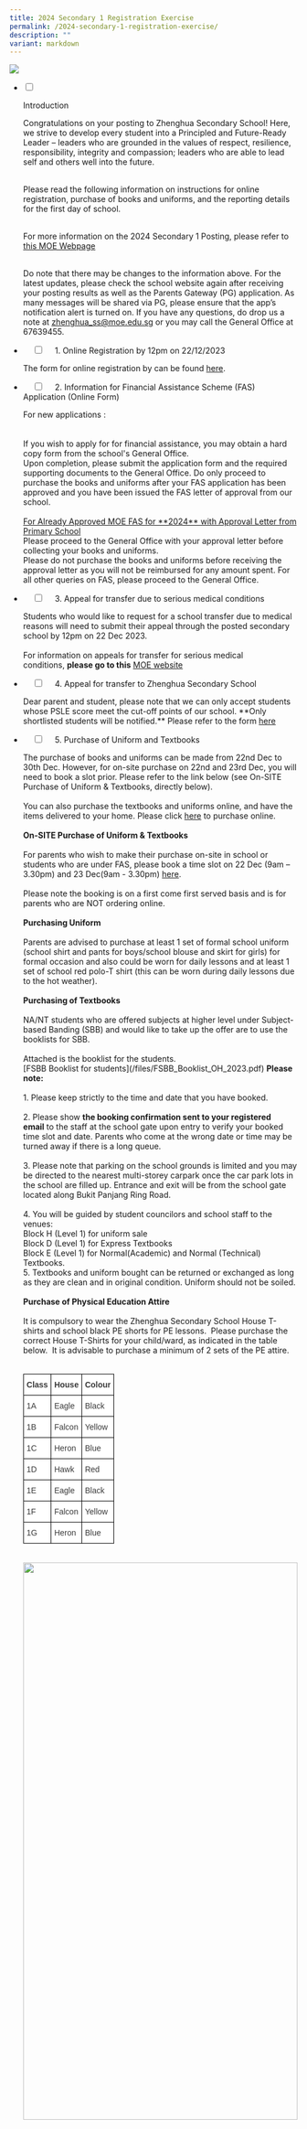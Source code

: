 ```yaml
---
title: 2024 Secondary 1 Registration Exercise
permalink: /2024-secondary-1-registration-exercise/
description: ""
variant: markdown
---
```

![](/images/2023%20Secondary%201%20Registration%20Exercise%201.jpg)

<ul class="jekyllcodex_accordion">

<li>

<input type="checkbox" id="accordion1">

<label for="accordion1">Introduction</label>

<div>

<p> Congratulations on your posting to Zhenghua Secondary School! Here, we strive to develop every student into a Principled and Future-Ready Leader – leaders who are grounded in the values of respect, resilience, responsibility, integrity and compassion; leaders who are able to lead self and others well into the future.<br><br>

Please read the following information on instructions for online registration, purchase of books and uniforms, and the reporting details for the first day of school.<br><br>

For more information on the 2024 Secondary 1 Posting, please refer to <a href="https://www.moe.gov.sg/secondary/s1-posting">this MOE Webpage</a><br><br>

Do note that there may be changes to the information above. For the latest updates, please check the school website again after receiving your posting results as well as the Parents Gateway (PG) application. As many messages will be shared via PG, please ensure that the app’s notification alert is turned on. If you have any questions, do drop us a note at <a href="mailto:zhenghua_ss@moe.edu.sg">zhenghua_ss@moe.edu.sg</a>&nbsp;or you may call the General Office at 67639455. 
</p>
</div>
</li>
	
<li>
&nbsp;&nbsp;&nbsp;&nbsp;<input type="checkbox" id="accordion2">
&nbsp;&nbsp;&nbsp;&nbsp;<label for="accordion2">1. Online Registration by 12pm on 22/12/2023</label>
&nbsp;&nbsp;&nbsp;&nbsp;
<div>
<p> The form for online registration by can be found&nbsp;<a href="https://form.gov.sg/618485cadf07ad0014e2dd52">here</a>. 
</p>
</div>
</li>
	
<li>
&nbsp;&nbsp;&nbsp;&nbsp;<input type="checkbox" id="accordion3">
&nbsp;&nbsp;&nbsp;&nbsp;<label for="accordion3">2. Information for Financial Assistance Scheme (FAS) Application (Online Form)</label>
&nbsp;&nbsp;&nbsp;&nbsp;
<div>
<p> For new applications :<br><br>
<br> If you wish to apply for for financial assistance, you may obtain a hard copy form from the school's General Office.  
<br> Upon completion, please submit the application form and the required supporting documents to the General Office. Do only proceed to purchase the books and uniforms after your FAS application has been approved and you have been issued the FAS letter of approval from our school.
<br><br><u>For Already Approved MOE FAS for  **2024** with Approval Letter from Primary School</u>
<br>Please proceed to the General Office with your approval letter before collecting your books and uniforms.
<br>Please do not purchase the books and uniforms before receiving the approval letter as you will not be reimbursed for any amount spent. For all other queries on FAS, please proceed to the General Office.
</p>
</div>
</li>
	
<li>
&nbsp;&nbsp;&nbsp;&nbsp;<input type="checkbox" id="accordion4">
&nbsp;&nbsp;&nbsp;&nbsp;<label for="accordion4">3. Appeal for transfer due to serious medical conditions</label>
&nbsp;&nbsp;&nbsp;&nbsp;
<div>
<p> Students who would like to request for a school transfer due to medical reasons will need to submit their appeal through the posted secondary school by 12pm on 22 Dec 2023.<br><br>
For information on appeals for transfer for serious medical conditions,&nbsp;<b>please go to this</b> <a href="https://www.moe.gov.sg/secondary/s1-posting/results/appeal-for-school-transfer">MOE website</a>
</p>
</div>
</li>
	
<li>
&nbsp;&nbsp;&nbsp;&nbsp;<input type="checkbox" id="accordion5">
&nbsp;&nbsp;&nbsp;&nbsp;<label for="accordion5">4. Appeal for transfer to Zhenghua Secondary School</label>
&nbsp;&nbsp;&nbsp;&nbsp;
<div>
<p> Dear parent and student, please note that we can only accept students whose PSLE score meet the cut-off points of our school. **Only shortlisted students will be notified.** Please refer to the form <a href="https://form.gov.sg/63a0f8a0cf15ee00128e395d">here</a> </p>
</div>
</li>
	
<li>
&nbsp;&nbsp;&nbsp;&nbsp;<input type="checkbox" id="accordion6">
&nbsp;&nbsp;&nbsp;&nbsp;<label for="accordion6">5. Purchase of Uniform and Textbooks</label>
&nbsp;&nbsp;&nbsp;&nbsp;
<div>
<p> The purchase of books and uniforms can be made from 22nd Dec to 30th Dec. However, for on-site purchase on 22nd and 23rd Dec, you will need to book a slot prior. Please refer to the link below (see On-SITE Purchase of Uniform &amp; Textbooks, directly below).<br><br>
You can also purchase the textbooks and uniforms online, and have the items delivered to your home. Please click&nbsp;<a href="https://www.pacificbookstores.com/">here</a> to purchase online.<br><br>
<b>On-SITE Purchase of Uniform &amp; Textbooks</b><br><br>
For parents who wish to make their purchase on-site in school or students who are under FAS, please book a time slot on 22 Dec (9am – 3.30pm) and 23 Dec(9am - 3.30pm) <a href="https://sagenda.net/Frontend/Calendar/5fc5b645701dd42d28dd4c7b">here</a>.<br><br>
Please note the booking is on a first come first served basis and is for parents who are NOT ordering online.<br><br>
<b>Purchasing Uniform</b><br><br>
Parents are advised to purchase at least 1 set of formal school uniform (school shirt and pants for boys/school blouse and skirt for girls) for formal occasion and also could be worn for daily lessons and at least 1 set of school red polo-T shirt (this can be worn during daily lessons due to the hot weather).<br><br>
<b>Purchasing of Textbooks</b><br><br>
NA/NT students who are offered subjects at higher level under Subject-based Banding (SBB) and would like to take up the offer are to use the booklists for SBB.<br><br>
Attached is the booklist for the students.<br>
[FSBB Booklist for students](/files/FSBB_Booklist_OH_2023.pdf)
<b>Please note:</b><br><br>
1. Please keep strictly to the time and date that you have booked.<br><br>
2. Please show&nbsp;<b>the booking confirmation sent to your registered email</b>&nbsp;to the staff at the school gate upon entry to verify your booked time slot and date. Parents who come at the wrong date or time may be turned away if there is a long queue.<br><br>
3. Please note that parking on the school grounds is limited and you may be directed to the nearest multi-storey carpark once the car park lots in the school are filled up. Entrance and exit will be from the school gate located along Bukit Panjang Ring Road.<br><br>
4. You will be guided by student councilors and school staff to the venues:<br>
Block H (Level 1) for uniform sale<br>
Block D (Level 1) for Express Textbooks<br>
Block E (Level 1) for Normal(Academic) and Normal (Technical) Textbooks.<br>
5. Textbooks and uniform bought can be returned or exchanged as long as they are clean and in original condition. Uniform should not be soiled.<br><br>
<b>Purchase of Physical Education Attire</b><br><br>
It is compulsory to wear the&nbsp;Zhenghua Secondary School House T-shirts&nbsp;and&nbsp;school black PE shorts&nbsp;for PE lessons.&nbsp; Please purchase the correct House T-Shirts for your child/ward, as indicated in the table below.&nbsp; It is advisable to purchase a minimum of 2 sets of the PE attire.<br><br>
<style type="text/css">
.tg  {border-collapse:collapse;border-spacing:0;}
.tg td{border-color:black;border-style:solid;border-width:1px;font-family:Arial, sans-serif;font-size:14px;
  overflow:hidden;padding:10px 5px;word-break:normal;}
.tg th{border-color:black;border-style:solid;border-width:1px;font-family:Arial, sans-serif;font-size:14px;
  font-weight:normal;overflow:hidden;padding:10px 5px;word-break:normal;}
.tg .tg-prnc{background-color:#FFF;color:#3A3A3A;text-align:left;vertical-align:middle}
.tg .tg-c1uv{background-color:#FFF;color:#3A3A3A;font-weight:bold;text-align:left;vertical-align:top}
</style>
<table class="tg">
<thead>
  <tr>
    <th class="tg-prnc"> <span style="font-weight:700">Class</span></th>
    <th class="tg-c1uv"><span style="font-weight:700">House</span></th>
    <th class="tg-c1uv"><span style="font-weight:700">Colour</span></th>
  </tr>
</thead>
<tbody>
  <tr>
    <td class="tg-prnc">1A</td>
    <td class="tg-prnc">Eagle</td>
    <td class="tg-prnc">Black</td>
  </tr>
  <tr>
    <td class="tg-prnc">1B</td>
    <td class="tg-prnc">Falcon</td>
    <td class="tg-prnc">Yellow</td>
  </tr>
  <tr>
    <td class="tg-prnc">1C</td>
    <td class="tg-prnc">Heron</td>
    <td class="tg-prnc">Blue</td>
  </tr>
  <tr>
    <td class="tg-prnc">1D</td>
    <td class="tg-prnc">Hawk</td>
    <td class="tg-prnc">Red</td>
  </tr>
  <tr>
    <td class="tg-prnc">1E</td>
    <td class="tg-prnc">Eagle</td>
    <td class="tg-prnc">Black</td>
  </tr>
  <tr>
    <td class="tg-prnc">1F</td>
    <td class="tg-prnc">Falcon</td>
    <td class="tg-prnc">Yellow</td>
  </tr>
  <tr>
    <td class="tg-prnc">1G</td>
    <td class="tg-prnc">Heron</td>
    <td class="tg-prnc">Blue</td>
  </tr>
</tbody>
</table><br>
			
<img style="width:100%;height:50%" src="/images/2023%20Sec%201%20Exercise/PE-Shirts.jpg">
	
</p>
</div>
</li>
	
<li>
&nbsp;&nbsp;&nbsp;&nbsp;<input type="checkbox" id="accordion7">
&nbsp;&nbsp;&nbsp;&nbsp;<label for="accordion7">6. Full Subject Based Banding (FSBB) and Subject Based Banding (SBB)</label>
&nbsp;&nbsp;&nbsp;&nbsp;
<div>
<p> Zhenghua Secondary School is one of the 28 pilot schools for Full Subject-Based Banding (Full SBB).<br><br>
<b>Background</b><br><br>
Zhenghua Secondary School has since 2017 been offering subject-based banding in English, Mother-Tongue Languages, Math and Science for eligible Normal (Academic) and Normal (Technical) students.<br><br>
To provide an even more customised secondary education experience for students, we have rolled out Full SBB to all Sec 1 students from 2021. Full SBB will provide students with opportunities to study even more subjects at a level better suited to their strengths and interests.<br><br>
As part of this pilot, our school will:<br><br>
1.  Provide Secondary 2 Normal (Academic) and Normal (Technical) students with the opportunity to offer Humanities subjects at a more demanding level; and<br>
2.  Organise Secondary 1 form classes in new ways.<br>
<b>Offering of Humanities subjects at a more demanding level from Secondary 2</b><br><br>
Secondary 1 Normal (Academic) students promoted to Secondary 2 Normal (Academic) can take Humanities at the Express level in Secondary 2 if he or she has met the criteria of 75% or higher in the specific Humanities subject (Geography, History, Literature in English).&nbsp; Secondary 1 Normal (Technical) students can take Geography at the Normal (Academic) Level if he or she has achieved 75% or higher for English Language at N(T) level, or the equivalent at N(A) level at the End of Year Examinations; and a Pass with Distinction grade for both Social Studies N(T) Performance Tasks in Semester 1 and 2.<br><br>
With this increased flexibility in customising our students’ learning experience, we better recognise their strengths and nurture their intrinsic motivation to learn.<br><br>
<b>Organising Secondary 1 form classes in new ways</b><br><br>
From 2021, we have organised Sec 1 classes to include students from the three different courses in each class. They take a set of subjects at a common level together for lower secondary Art, Character &amp; Citizenship Education, Design &amp; Technology, Food &amp; Consumer Education, Music, and Physical Education. For all other subjects, they are grouped in classes according to the level at which they offer each subject, i.e. Express, N(A) or N(T).<br><br>
This common learning experience creates a valuable setting for students to mingle, build meaningful friendships, and appreciate different perspectives.<br><br>

<b>FAQ</b><br><br>

<b>1.&nbsp;What is Full Subject-Based Banding about?</b><br><br>

With Full SBB, we are moving towards one secondary education, with many subject bands, to better meet our students’ learning needs, without labels. This is part of the broader shift in our education system to recognise the strengths and interests of our children, to help them build their confidence and develop an intrinsic motivation to learn for life in them.<br><br>

Zhenghua Secondary School has been offering subject-based banding in English, Mother-Tongue Language, Mathematics and Science since 2017 where eligible students can take these subjects at a higher level.&nbsp; From 2020, our school has been selected by MOE to be one of the 28 secondary schools to start piloting aspects of Full Subject-Based Banding (Full SBB).<br><br>

NA and NT students entering Sec 1 will be offered selected humanities subjects in Sec 2 if they meet the following criteria:<br><br>

*   Students in the N(A) stream can take Geography, History and/or English Literature at the Express level in Secondary 2 if they have met the criteria of 75% or higher in the specific Humanities subject. For example, to be eligible to offer Express level Geography, he or she must have obtained at least a combined score of 75% in N(A) Geography.<br><br>
*   Students in the N(T) stream can take Geography at the Normal (Academic) level in Secondary 2 if they have met the criteria of 75% or higher in English Language, and a pass with distinction for both Performance Tasks in N(T) Social Studies.<br><br>

<b>2.&nbsp; [For NA / NT students only] What is the criteria for my child to take SBB subjects from Sec 1?</b><br><br>

For students posted to the N(A) and N(T) course, they have the flexibility to take subjects at a more demanding level, if they meet the SBB-Sec eligibility criteria as follows:<br><br>
	
<style type="text/css">
.tg  {border-collapse:collapse;border-spacing:0;}
.tg td{border-color:black;border-style:solid;border-width:1px;font-family:Arial, sans-serif;font-size:14px;
  overflow:hidden;padding:10px 5px;word-break:normal;}
.tg th{border-color:black;border-style:solid;border-width:1px;font-family:Arial, sans-serif;font-size:14px;
  font-weight:normal;overflow:hidden;padding:10px 5px;word-break:normal;}
.tg .tg-prnc{background-color:#FFF;color:#3A3A3A;text-align:left;vertical-align:middle}
.tg .tg-c1uv{background-color:#FFF;color:#3A3A3A;font-weight:bold;text-align:left;vertical-align:top}
</style>
<table class="tg">
<thead>
  <tr>
    <th class="tg-c1uv"><span style="font-weight:700">Option to take a subject at</span></th>
    <th class="tg-c1uv"><span style="font-weight:700">PSLE Subject Grade under the AL system</span></th>
  </tr>
</thead>
<tbody>
  <tr>
    <td class="tg-prnc">Express Level</td>
    <td class="tg-prnc">AL 5 or better in a Standard level subject</td>
  </tr>
  <tr>
    <td class="tg-prnc">N(A) level</td>
    <td class="tg-prnc">AL 6 or better in a Standard level subject or<br><br><span style="font-weight:inherit;font-style:inherit">AL A in a Foundation level subject</span></td>
  </tr>
</tbody>
</table><br>
			
<b>3. [For NA / NT students Only] What if my child is a late-bloomer who did not qualify for SBB due to his/her PSLE results?</b><br><br>

Sec 1 students who perform well in their weighted assessments or end-of-year examinations may be offered EL/Math/Science/MTL at a higher level.<br><br>

<b>4.&nbsp; How will next year’s Sec 1 classes be organised?</b><br><br>

We will be organising Sec 1 form classes in new ways to include students from the Express, N(A) and N(T) courses in each class.<br><br>

*   They will all take a set of subjects at a common level together for lower secondary Art, Character &amp; Citizenship Education, Design &amp; Technology, Food &amp; Consumer Education, Music, and Physical Education.<br>
*   For all other subjects, they will be grouped in classes according to the&nbsp;<b>level at which they offer each subject, i.e. Exp, N(A) or N(T)</b>.<br><br>

This common learning experience creates a valuable setting for students to mingle, build meaningful friendships, and appreciate different perspectives.<br><br>

SBB - Booklist (click on the picture to view slides)<br><br>
			
<a href="/files/2023%20Sec%201%20Exercise/6%20FSBB%20and%20SBB/SBB-Booklist.pdf"><img style="width:50%;height:50%" src="/images/2023%20Sec%201%20Exercise/6%20FSBB%20and%20SBB/SBBBooklist-300x224.jpg"></a><br><br>
			
SBB - Booklist Video<br><br>
			
SBB - Offer Letter (click on the picture to view slides)<br><br>
			
<img style="width:50%;height:50%" src="/images/2023%20Sec%201%20Exercise/6%20FSBB%20and%20SBB/SBBOfferLetter-300x225.jpg"><br><br>
			
SBB - Offer Letter Video<br><br>
			
Please return the hardcopy forms to the General Office or reply acceptance through Parents Gateway by&nbsp;<b>27 December 2022.</b>
</p>

&nbsp;&nbsp;&nbsp;&nbsp;</div>

</li>
	
&nbsp;&nbsp;<li>

&nbsp;&nbsp;&nbsp;&nbsp;<input type="checkbox" id="accordion8">

&nbsp;&nbsp;&nbsp;&nbsp;<label for="accordion8">7. Personalised Digital Learning Programme (PDLP)</label>

&nbsp;&nbsp;&nbsp;&nbsp;<div>

<p> <b>1. What is PDLP about?</b><br><br>

MOE announced in March 2020 that we will strengthen students’ digital literacy through the launch of a National Digital Literacy Programme (NDLP) for our schools. This better enables our students, at different stages of their education journey, to acquire the digital skills required to navigate the digital age. As part of the NDLP, all Secondary School students will be equipped with a Personal Learning Device (PLD). &nbsp;By equipping students with their own PLD, we can:<br><br>

*   <b>Enhance Teaching and Learning</b>: PLDs harness technology for greater effectiveness in teaching and learning, enabled by teachers’ use of e-Pedagogy to provide active learning experiences for students.<br>
*   <b>Support Self-Directed and Collaborative Learning</b>: PLDs enable students to learn online according to their needs and interests, and to collaborate with each other, anytime and anywhere.<br>
*   <b>Support the Development of Digital Literacies</b>: PLDs provide an immersive environment for students to develop the dispositions, knowledge and skills to thrive in the digital environment.<br>

<b>2. How will this be implemented in Zhenghua Secondary School?</b><br><br>

In line with our school vision of preparing every student to be principled and future-ready leaders, all Sec 1 – 4s will be equipped with a PLD in 2023. Our school has chosen Chromebooks as our preferred PLD.<br><br>

<b>3. Why Chromebooks?</b><br><br>

Using ICT in teaching and learning is not new to our school and our students. We have been tapping on the Google platform for many years in our drive to prepare our students to be collaborative and self-directed learners. As such, it is only natural to continue on this platform. In addition, Chromebooks as compared to laptops tend to be lighter, and with batteries that can last longer. They are also more affordable than tablets as the Chromebooks we have chosen include the keyboard, stylus, mouse, touchscreen and dual cameras, unlike tablets which can become quite costly once we include the additional accessories.<br><br>

<b>4. How much does my child have to pay for the device?</b><br><br>

MOE will use bulk tenders to keep the PLDs affordable. MOE has also provided a one-off Edusave top-up of $200 in April 2020 to all eligible Singaporean students in primary and secondary schools, to help them purchase the devices selected by the school. This is on top of the annual Edusave contribution of $290 for secondary students. Students who do not have sufficient funds in their Edusave will need to bear some out-of-pocket expenses for the device, but this will not be a big amount as the Chromebooks with the enhanced 3 year warranty will cost less than $580. For students on financial assistance, we will provide further subsidies so that their out-of-pocket expenses is zero. This is to ensure that no student is denied the opportunity to benefit from the programme.<br><br>

Specific costs and details will be communicated to all parents in January 2023.<br><br>

<b>5. Can my child not purchase the device?</b><br><br>

Every student is required to have a device for teaching and learning purposes and is encouraged to purchase one through our school via MOE’s bulk tender. Students are encouraged to use the device model prescribed by the school, as the uniformity of systems and software would ensure a smooth learning experience for everyone. The device purchased through the school will come with the necessary warranty and insurance as well.<br><br>

Students who do not wish to purchase a device because they already have their own devices will have to check with the school to ascertain whether the specifications of their existing devices meet our school’s requirements. These existing devices must also be installed with a Device Management Application (DMA) software to manage the student’s access and usage.<br><br>

<b>6. How will the device be used by my child?</b><br><br>

The devices will be used to complement classroom teaching by promoting active learning and greater personalisation of our students’ schooling experience. Students can make use of digital tools such as calendaring and note-taking applications to enhance their personal productivity. They will also have more opportunities to connect, discuss and collaborate with their peers through online digital platforms. The device will also be used beyond the classroom for home-based and self-directed learning, so that students can benefit from a seamless learning experience in school and outside of school.<br><br>

<b>7. How will the school help my child to manage the use of the device?</b><br><br>

All PLDs will have a Device Management Application (DMA) installed. The DMA is a suite of software installed in the device to enable the school and parents to manage and monitor device usage by students. The DMA would restrict the type of applications and websites accessible by students and limit the students’ screen time. For example, inappropriate websites with adult or extremist content, as well as gaming and gambling websites or applications, will all be restricted. We will also disable the device from a certain time at night so that students do not spend excessive amounts of time on their devices at home.<br><br>

The DMA would allow the school to remotely download appropriate teaching and learning applications, as well as security patches, into every student’s device. In addition, the DMA comes with classroom management capabilities to assist teachers in actively monitoring and controlling the students’ screens during lesson time, for better student management and effective teaching.<br><br>

Parents will be informed of the activation of Parent's DMA portal and choice of DMA options which will give parents different levels of control over their child's device after school hours (6 pm to 7 am the following day)<br><br>

In addition, through CCE lessons, students will be taught how to embrace the convenience of technology while maintaining a balanced lifestyle between online and offline activities, and to be a safe and responsible user of technology.<br><br>

<b>8. How will the school help my child to manage possible cyber risks and cyber addiction?</b><br><br>

As part of our school’s Cyber Wellness education, students learn how to take responsibility for their online well-being, and how to be positive role models to others in creating safe and kind online communities. The revised CCE 2021 will also feature cyber wellness education more strongly, with updated authentic scenarios used, to better equip students to navigate online spaces safely and help develop a more supportive cyber environment.
			</p>

&nbsp;&nbsp;&nbsp;&nbsp;</div>

</li>
	<li>

&nbsp;&nbsp;&nbsp;&nbsp;<input type="checkbox" id="accordion9">

&nbsp;&nbsp;&nbsp;&nbsp;<label for="accordion9">8. Parents Gateway (PG)</label>

&nbsp;&nbsp;&nbsp;&nbsp;<div>

&nbsp;&nbsp;&nbsp;&nbsp;&nbsp;&nbsp;<p> All announcements and information will be shared to parents via the Parents Gateway application. If you are not already on board, please refer to the details below on how you can do so.<br><br>
				<img style="width:100%;height:50%" src="/images/2023%20Sec%201%20Exercise/8%20Parents%20Gateway/PG1.jpg">
				<img style="width:100%;height:50%" src="/images/2023%20Sec%201%20Exercise/8%20Parents%20Gateway/PG2.jpg">
				<img style="width:100%;height:50%" src="/images/2023%20Sec%201%20Exercise/8%20Parents%20Gateway/PG3.jpg">
			</p>

&nbsp;&nbsp;&nbsp;&nbsp;</div>

</li>
	
<li>

&nbsp;&nbsp;&nbsp;&nbsp;<input type="checkbox" id="accordion10">

&nbsp;&nbsp;&nbsp;&nbsp;<label for="accordion10">9. First Day of School &amp; Secondary 1 Orientation</label>

&nbsp;&nbsp;&nbsp;&nbsp;<div>

<p> Click on the slide to view the slides. Or click <a href="https://zhenghuasec.moe.edu.sg/wp-content/uploads/2022/12/First-Day-of-School-2023V3.pptx">here</a>&nbsp;to access the slides.<br><br>
	
<a href="https://zhenghuasec.moe.edu.sg/wp-content/uploads/2022/12/First-Day-of-School-2023V3.pptxs"><img style="width:50%;height:50%" src="/images/2023%20Sec%201%20Exercise/9%20First%20Day%20of%20School/F1.jpg"></a><br><br>
	
Camp Packing List (click on image to view)<br><br>
	
<a href="/files/2023%20Sec%201%20Exercise/9%20First%20Day%20of%20School/Campers-Packing-List.pdf"><img style="width:50%;height:50%" src="/images/2023%20Sec%201%20Exercise/9%20First%20Day%20of%20School/F2.jpg"></a>
			</p>

&nbsp;&nbsp;&nbsp;&nbsp;</div>

</li>
	
<li>

&nbsp;&nbsp;&nbsp;&nbsp;<input type="checkbox" id="accordion11">

&nbsp;&nbsp;&nbsp;&nbsp;<label for="accordion11">10. Class Posting</label>

&nbsp;&nbsp;&nbsp;&nbsp;<div>

<p> Information on class allocation will be made available through Parents Gateway. Please note that the purchase of the PE T-shirt is house-based and is determined by the class that you are allocated to. Do not purchase the PE attire until you have received your class posting.<br><br>

<i>Your child/ward would be informed of his/her Sec 1 class via Parents Gateway by 22 Dec, 8am</i>
			</p>

&nbsp;&nbsp;</div>

</li>
	
<li>

&nbsp;&nbsp;&nbsp;&nbsp;<input type="checkbox" id="accordion12">

&nbsp;&nbsp;&nbsp;&nbsp;<label for="accordion12">11. Parent Support Group (PSG)</label>

&nbsp;&nbsp;&nbsp;&nbsp;<div>

&nbsp;&nbsp;&nbsp;&nbsp;&nbsp;&nbsp;	<p> <img style="width:100%;height:50%" src="/images/2023%20Sec%201%20Exercise/11%20PSG/P1.jpg"><br><br>
					
A very warm welcome to you and your child!<br><br>

All parents are automatically members of the Zhenghua Secondary School Parent Support Group (ZSS PSG). The ZSS PSG is a network of parents who work in close partnership with the school.<br><br>

We are currently inviting interested parents to sign up for the following:<br><br>

<b>1) Class WhatsApp Chatgroup (for Parents)</b><br><br>

As parents, you may be concerned about your child’s studies and would like to keep yourself abreast of the upcoming school programmes and activities. The ZSS PSG will be forming WhatsApp chatgroup for each of the Secondary One classes as a platform to provide parents from the same class an avenue to receive information from the school and the PSG.<br><br>

<b>2) As active PSG members</b><br><br>

We are also inviting interested parents to join us as active PSG members. As active PSG members, you get to help out in school events and lend support for PSG activities. By joining the PSG as active parent volunteers, you will also gain support from other parents in your parenting journey.<br><br>

<b>3) Transition to Secondary School Life Parenting Workshop and PSG Welcome [4 February 2023, 10:00am-11.30am]</b><br><br>

Students tend to face a host of emotional and psychological challenges as they transit from primary school to secondary school. While this journey into secondary school can be exciting, some teenagers will require time to adjust and accommodate to the new environment.<br><br>

To help parents understand the importance of parental support during this transitional phase of your child, ZSS PSG will be organizing the following parenting workshop in January:<br><br>

Transition to Secondary School Life Parenting Workshop and PSG Welcome<br><br>

Date: 4 February 2023, Saturday<br>

Time: 10am-11.30am<br>

Venue: School Library<br>

Through the workshop, parents can learn to:<br><br>

1.  Understand the different expectations and developmental tasks that your child may encounter during this period of time.<br>
2.  Be equipped with the necessary knowledge to support your child in the secondary school learning environment and help him/her to understand how better to overcome the various challenges in secondary school.<br>

As part of our efforts to go green, all registrations for PSG will be done online. Please take a moment to go to the link below for the registration form for the three programmes stated above. Alternatively, you may scan the QR code for the registration form. Please allow us seven working days to process your registration.<br><br>
					<img style="width:40%;height:50%" src="/images/2023%20Sec%201%20Exercise/11%20PSG/P2.jpeg"><br><br>
					
Or access it here :&nbsp;<a href="https://go.gov.sg/zsspsg2023registration">https://go.gov.sg/zsspsg2023registration</a><br><br>

We believe you will find your journey with the ZSS PSG a very enriching and fun-filled experience.<br><br>

Thank you and once again, welcome to the ZSS PSG family!
			</p>

&nbsp;&nbsp;&nbsp;&nbsp;</div>

</li>
	
<li>

&nbsp;&nbsp;&nbsp;&nbsp;<input type="checkbox" id="accordion13">

&nbsp;&nbsp;&nbsp;&nbsp;<label for="accordion13">12. Parent-Teacher Meeting (1st PTM)</label>

&nbsp;&nbsp;&nbsp;&nbsp;<div>

<p> Our first PTM will be conducted on Friday 6 January 2023, at 5pm in school hall followed by camp finale. There will be a welcome talk by our Principal, Mr Ng in the hall. You will get to meet your child's Form Teachers at this PTM. More details will be shared via Parents Gateway. </p>

&nbsp;&nbsp;&nbsp;&nbsp;</div>

</li>
	
<li>

&nbsp;&nbsp;&nbsp;&nbsp;<input type="checkbox" id="accordion14">

&nbsp;&nbsp;&nbsp;&nbsp;<label for="accordion14">13. Frequently Asked Questions (FAQ)</label>

&nbsp;&nbsp;&nbsp;&nbsp;<div>

<p> <b>Frequently Asked Questions by Parents at Sec 1 Registration</b>

<b>1. What is Zhenghua Secondary’s cut-off points (COP)?</b><br><br>

The indicative PSLE score ranges of 2021 PSLE students posted to 2022 Sec 1.<br><br>
	<style type="text/css">
.tg  {border-collapse:collapse;border-spacing:0;}
.tg td{border-color:black;border-style:solid;border-width:1px;font-family:Arial, sans-serif;font-size:14px;
  overflow:hidden;padding:10px 5px;word-break:normal;}
.tg th{border-color:black;border-style:solid;border-width:1px;font-family:Arial, sans-serif;font-size:14px;
  font-weight:normal;overflow:hidden;padding:10px 5px;word-break:normal;}
.tg .tg-4p8a{background-color:#FFF;color:#3A3A3A;text-align:center;vertical-align:middle}
</style>
<table class="tg">
<thead>
  <tr>
    <th class="tg-4p8a">Express</th>
    <th class="tg-4p8a">11 – 20</th>
  </tr>
</thead>
<tbody>
  <tr>
    <td class="tg-4p8a">Normal Academic</td>
    <td class="tg-4p8a">21 – 24</td>
  </tr>
  <tr>
    <td class="tg-4p8a">Normal Technical</td>
    <td class="tg-4p8a">25 – 27</td>
  </tr>
</tbody>
</table><br>
			
<b>2.&nbsp;My child wants to enter this school but was not offered a place. How can I appeal for a place?</b><br><br>

You can register your appeal by submitting the online form linked in Section 4 of this Microsite. In the event there is a vacancy and your child meets our school's cut-off point, we will contact you as soon as we can.<br><br>

<b>3.&nbsp; Can I appeal if my child does not meet the cut-off point?</b><br><br>

You can still register your appeal by submitting the online form linked in Section 4 of this Microsite. However, we are unlikely to take in students below the cut-off point as school admissions are based on merit. In the MOE Secondary One (S1) Posting Exercise, posting decisions are based on objective and transparent measures of academic merit, i.e. PSLE scores. Appeals that take place after the S1 Posting Exercise must be aligned to these principles, in order to be fair to the other admitted students.&nbsp; Students who would like to gain admission to a secondary school on the basis of other talents and achievements, e.g. those in sports or arts, already have the option of an alternative admissions pathway in the form of the Direct School Admissions Exercise.<br><br>

<b>4.&nbsp; Besides the usual academic pursuits, what are other programmes the school have to stretch the potential of the students to a higher level?</b><br><br>

Annually, we send students for all sorts of competitions and workshops beyond the school. Subject specific ones include Math and Science Olympiads, EL Debating and oratorical competitions, MTL oratorical and creative writing workshops, Humanities Talent Development Programmes. Beyond specific subject areas, we also identify students to be in our Stretch Programme, where they are trained to debate on contemporary issues, solve future problems, and come up with creative solutions. You can read up more on the many awards that our students have received over the years on our website: /student-achievements/<br><br>

<b>5.&nbsp; How is the school going to provide assistance for academically weaker students?</b><br><br>

Students who need extra help can seek our their subject teachers for after school consultation.&nbsp; We also have after school remedial lessons to help those who need that extra academic guidance.<br><br>

<b>6.&nbsp; What is the discipline culture of the school?</b><br><br>

Zhenghua is well known in Bukit Panjang for our positive and caring school culture. All our teachers play a crucial role in ensuring a strong discipline in Zhenghua through the restorative approach, working together towards developing all our students into self-disciplined and responsible students of integrity.<br><br>

<b>7.&nbsp; How many of your canteen stalls are Halal? Do your school cater to students who are on vegetarian diet?</b><br><br>

We have 8 canteen stalls comprising 6 cooked food stalls, 1 cold drinks and cut fruit stall, and 1 hot drinks and snack stall.&nbsp; Out of the 6 cooked food stalls, 3 are halal certified. Our hot drinks and snack stall also only sells halal certified snacks such as sandwiches, buns, biscuits, cakes. We unfortunately do not have a fully vegetarian stall, but the cooked food stalls do serve purely vegetarian dishes.<br><br>

<b>8.&nbsp; What is the school’s stand on outside tuition?</b><br><br>

We do not recommend our students to go for tuition except for exceptional cases, e.g. international student struggling with English.&nbsp; The students should instead approach their teachers for help.&nbsp; We also put in place several remedial measures for all our students to succeed.<br><br>

<b>9.&nbsp; Are mobile phones allowed in the school? What can the school do to prevent excessive mobile phone usage? Why does the school not ban mobile phone use in school?</b><br><br>

Mobile phones are not allowed to be used during curriculum time and will have to be kept in the student’s locker during lesson time. Phones will be confiscated by teachers when misused. Students are only allowed to use their phones before school, during recess and after school.<br><br>

<b>10.&nbsp; Who can opt for Higher MTL and where are the lessons held?</b><br><br>

For your child to take HMTL, your child should meet the following criteria:<br><br>

(i) An overall PSLE Score of 8 or better<br><br>

OR<br><br>

(ii) An overall PSLE Score of 9 to 14 (inclusive); and attain AL 1 / AL 2 in MTL or Distinction / Merit in HMTL.<br><br>

Students eligible for HMTL will be invited to apply for these programmes immediately after the release of the PSLE results.<br><br>

HML courses will be held in Bukit Panjang Government High, outside curriculum time and HCL courses will held in our school.<br><br>

<b>11.&nbsp; My child does not meet the above criteria to offer HMTL, can my child still opt for HMTL in Secondary School?</b><br><br>

The school has the flexibility to allow students who do not meet the above criteria to offer HMTL, if they are assessed to have exceptional ability in MTL and are able to do HMTL without affecting their performance in other subjects.<br><br>

Based on students’ performance in the various weighted assessments throughout the year, teachers will be able to have a good gauge of their progress. Students who obtain a grade of A2 and above in MTL in Semester 1 with an overall average of 60 will be offered HCL in semester 2 in secondary one in our school.<br><br>

At the end of year examination in secondary two, students who have shown keen interest and have exceptional ability in MTL will be invited to take a diagnostic test to gauge their ability to cope with the higher level subject. They will then be offered HMTL in secondary three.<br><br>

<b>12.&nbsp; My child is taking Tamil language. When and where are the classes held?</b><br><br>

Students who are offered Tamil will study at the Tamil Language Centre, Chua Chu Kang Secondary School outside curriculum time. &nbsp;The current 2023 schedule is as follows:<br><br>
			
<style type="text/css">
.tg  {border-collapse:collapse;border-spacing:0;}
.tg td{border-color:black;border-style:solid;border-width:1px;font-family:Arial, sans-serif;font-size:14px;
  overflow:hidden;padding:10px 5px;word-break:normal;}
.tg th{border-color:black;border-style:solid;border-width:1px;font-family:Arial, sans-serif;font-size:14px;
  font-weight:normal;overflow:hidden;padding:10px 5px;word-break:normal;}
.tg .tg-prnc{background-color:#FFF;color:#3A3A3A;text-align:left;vertical-align:middle}
.tg .tg-c1uv{background-color:#FFF;color:#3A3A3A;font-weight:bold;text-align:left;vertical-align:top}
</style>
<table class="tg">
<thead>
  <tr>
    <th class="tg-c1uv"><span style="font-weight:700">Monday</span></th>
    <th class="tg-c1uv"><span style="font-weight:700"> Lesson Time</span></th>
    <th class="tg-c1uv"><span style="font-weight:700">Thursday</span></th>
    <th class="tg-c1uv"><span style="font-weight:700">Lesson Time </span></th>
  </tr>
</thead>
<tbody>
  <tr>
    <td class="tg-prnc">3 Exp</td>
    <td class="tg-prnc" rowspan="4">3.00 − 6.00 pm<br><br><span style="font-weight:inherit;font-style:inherit">(4.30 − 4.45 pm break)</span></td>
    <td class="tg-prnc">1 Exp and 1 NA</td>
    <td class="tg-prnc" rowspan="2">3.00 − 6.00 pm<br><br><span style="font-weight:inherit;font-style:inherit">(4.30 − 4.45pm break)</span></td>
  </tr>
  <tr>
    <td class="tg-prnc">3 NA</td>
    <td class="tg-prnc">2 Exp / 2 NA</td>
  </tr>
  <tr>
    <td class="tg-prnc">4 Exp / 5 NA</td>
    <td class="tg-prnc">1 NT / 2 NT</td>
    <td class="tg-prnc" rowspan="2">3.00 − 4.45pm<br><br><span style="font-weight:inherit;font-style:inherit">( no break)</span></td>
  </tr>
  <tr>
    <td class="tg-prnc">4NA</td>
    <td class="tg-prnc">3 NT / 4 NT</td>
  </tr>
</tbody>
</table><br>
			
<b>FAQ on CCA</b>

<b>1.What are the CCAs offered in ZSS? Is there a limit to the number of CCAs I can join?</b>
			
<style type="text/css">
.tg  {border-collapse:collapse;border-spacing:0;}
.tg td{border-color:black;border-style:solid;border-width:1px;font-family:Arial, sans-serif;font-size:14px;
  overflow:hidden;padding:10px 5px;word-break:normal;}
.tg th{border-color:black;border-style:solid;border-width:1px;font-family:Arial, sans-serif;font-size:14px;
  font-weight:normal;overflow:hidden;padding:10px 5px;word-break:normal;}
.tg .tg-prnc{background-color:#FFF;color:#3A3A3A;text-align:left;vertical-align:middle}
.tg .tg-0lax{text-align:left;vertical-align:top}
.tg .tg-c1uv{background-color:#FFF;color:#3A3A3A;font-weight:bold;text-align:left;vertical-align:top}
</style>
<table class="tg">
<thead>
  <tr>
    <th class="tg-0lax"></th>
    <th class="tg-0lax"></th>
    <th class="tg-0lax"></th>
    <th class="tg-0lax"></th>
  </tr>
</thead>
<tbody>
  <tr>
    <td class="tg-c1uv"><span style="font-weight:700">Sports</span></td>
    <td class="tg-c1uv"><span style="font-weight:700">Uniformed Groups</span></td>
    <td class="tg-c1uv"><span style="font-weight:700">Aesthetics</span></td>
    <td class="tg-c1uv"><span style="font-weight:700">Clubs</span></td>
  </tr>
  <tr>
    <td class="tg-prnc">Basketball (Boys only)</td>
    <td class="tg-prnc">Scouts (Boys and Girls)</td>
    <td class="tg-prnc">Symphonic Band</td>
    <td class="tg-prnc">Art</td>
  </tr>
  <tr>
    <td class="tg-prnc">Netball (Girls only)</td>
    <td class="tg-prnc">National Cadet Corps (Air)</td>
    <td class="tg-prnc">Choir</td>
    <td class="tg-prnc">Library</td>
  </tr>
  <tr>
    <td class="tg-prnc">Football (Boys only)</td>
    <td class="tg-prnc">National Police Cadet Corps</td>
    <td class="tg-prnc">Dance</td>
    <td class="tg-prnc">AVA</td>
  </tr>
  <tr>
    <td class="tg-prnc">Volleyball</td>
    <td class="tg-prnc">Red Cross</td>
    <td class="tg-prnc">Drums Ensemble</td>
    <td class="tg-prnc">Infocomm</td>
  </tr>
  <tr>
    <td class="tg-prnc">Outdoor Adventure</td>
    <td class="tg-prnc"></td>
    <td class="tg-prnc">Drama</td>
    <td class="tg-prnc"></td>
  </tr>
  <tr>
    <td class="tg-prnc">Sports Club</td>
    <td class="tg-prnc"></td>
    <td class="tg-prnc">Handbells Ensemble</td>
    <td class="tg-0lax"></td>
  </tr>
</tbody>
</table><br><br>
			
It is compulsory for students to take part in one CCA during their time in secondary school.&nbsp; We however do not encourage students to join more than one CCA as they need to strike a good balance between their academic studies and their CCA. We also have many other enrichment and stretch programmes that will fill up their time after school.&nbsp; Students can also look forward to taking on leadership positions in class, in their CCA, and during their Sec 3 expedition camp, which would help develop our students’ leadership skills.<br><br>

<b>2.Are there dedicated CCA days or do CCAs run on different days?</b><br><br>

Most CCAs take place on Thursday afternoons. Some CCAs like the Sports and Performing Arts CCAs train more than once a week especially in the lead up to competitions and the SYF Arts Presentations.&nbsp; Specific CCAs will inform students and parents on their respective CCA weekly schedule once confirmed.<br><br>

<b>3.Do I get to choose what CCA I want to join? Do students get to try out every CCA before deciding?</b><br><br>

To allow students to make an informed decision about their CCA choices, the school organises the CCA talent identification programme, CCA Roadshow and CCA Exploration Week during which Sec 1 students are allowed to try out as many CCAs as they would like. Students would then be given the opportunity to indicate their choices in the CCA option form.<br><br>

Eventually, whichever CCA the student chooses and is allocated to, the school will do our very best to stretch each student to bring out his/her maximum potential.<br><br>

<b>FAQ on Full Subject-Based Banding (FSBB)</b><br><br>

<b>1.What is Full Subject-Based Banding about?</b><br><br>

With Full SBB, we are moving towards one secondary education, with many subject bands, to better meet our students’ learning needs, without labels. This is part of the broader shift in our education system to recognise the strengths and interests of our children, to help them build their confidence and develop an intrinsic motivation to learn for life in them.<br><br>

Zhenghua Secondary School has been offering subject-based banding in English, Mother-Tongue Language, Mathematics and Science since 2017 where eligible students can take these subjects at a higher level.&nbsp; From 2021, our school has implemented all aspects of Full Subject-Based Banding (Full SBB) including mixed stream form classes in Sec 1.<br><br>

NA and NT students entering Sec 1 will be offered selected humanities subjects in Sec 2 if they meet the following criteria:<br><br>

*   Students in the N(A) stream can take Geography, History and/or English Literature at the Express level in Secondary 2 if they have met the criteria of 75% or higher in the specific Humanities subject. For example, to be eligible to offer Express level Geography, he or she must have obtained at least a combined score of 75% in N(A) Geography.<br>
*   Students in the N(T) stream can take Geography at the Normal (Academic) level in Secondary 2 if they have met the criteria of 75% or higher in English Language, and a pass with distinction for both Performance Tasks in N(T) Social Studies.<br>

<b>2.[For NA / NT students only] What is the criteria for my child to take SBB subjects from Sec 1?</b><br><br>

For students posted to the N(A) or N(T) course, they have the option to take subjects at a more demanding level, if they meet the SBB-Sec eligibility criteria as follows:<br><br>

<b>Express level</b>: AL 5 or better in a Standard level subject<br><br>

<b>N(A) level</b>: AL 6 or better in a Standard level subject, or AL A in a Foundation level subject<br><br>

<b>3.[For NA / NT students Only] What if my child is a late-bloomer who did not qualify for SBB due to his/her PSLE results?</b><br><br>

Students who perform well in their weighted assessments or end-of-year examinations in Sec 1 can still be offered EL/Math/Science/MTL at a higher level.<br><br>

<b>4.How will the Sec 1 classes be organised? How are students assigned?</b><br><br>

Since 2021, we have organised Sec 1 form classes to include students from the Express, N(A) and N(T) courses in each class. Students are assigned randomly across all classes such that each class will have a good mix of boys and girls, ethnicities, and classmates across all three courses.<br><br>

*   All students will take a set of subjects at a common level together for lower secondary Art, Character &amp; Citizenship Education, Design &amp; Technology, Food &amp; Consumer Education, Music, and Physical Education.<br>
*   For all other subjects, they are grouped in bands according to the&nbsp;<b>level at which they offer each subject, i.e. Exp, N(A) or N(T)</b>.<br>

This common learning experience creates a valuable setting for students to mingle, build meaningful friendships, and appreciate different perspectives.<br><br>

<b>FAQ on Personalised Digital Learning Programme (PDLP)</b><br><br>

<b>1.What is PDLP about?</b><br><br>

MOE announced in March 2020 that we will strengthen students’ digital literacy through the launch of a National Digital Literacy Programme (NDLP) for our schools. This better enables our students, at different stages of their education journey, to acquire the digital skills required to navigate the digital age. As part of the NDLP, all Secondary School students will be equipped with a Personal Learning Device (PLD). &nbsp;By equipping students with their own PLD, we can:<br><br>

*   <b>Enhance Teaching and Learning</b>: PLDs harness technology for greater effectiveness in teaching and learning, enabled by teachers’ use of e-Pedagogy to provide active learning experiences for students.<br>
*   <b>Support Self-Directed and Collaborative Learning</b>: PLDs enable students to learn online according to their needs and interests, and to collaborate with each other, anytime and anywhere.<br>
*   <b>Support the Development of Digital Literacies</b>: PLDs provide an immersive environment for students to develop the dispositions, knowledge and skills to thrive in the digital environment.<br>

<b>2.How will this be implemented in Zhenghua Secondary School?</b><br><br>

In line with our school vision of preparing every student to be principled and future-ready leaders, all Sec 1 – 3s have been equipped with their PLD in 2021. Eventually, all students Sec 1 – 4s will have their own PLD from 2022.&nbsp; Our school uses Chromebooks as our preferred PLD.<br><br>

<b>3.Why Chromebooks?</b><br><br>

Using ICT in teaching and learning is not new to our school and our students. We have been tapping on the Google platform for many years in our drive to prepare our students to be collaborative and self-directed learners. As such, it is only natural to continue on this platform. In addition, Chromebooks as compared to laptops tend to be lighter, and with batteries that can last longer. They are also more affordable than tablets as the Chromebooks we have chosen include the keyboard, stylus, mouse, touchscreen and dual cameras, unlike tablets which can become quite costly once we include the additional accessories.<br><br>

<b>4.How much does my child have to pay for the device?</b><br><br>

MOE will use bulk tenders to keep the PLDs affordable. MOE has also provided a one-off Edusave top-up of $200 in April 2020 to all eligible Singaporean students in primary and secondary schools, to help them purchase the devices selected by the school. This is on top of the annual Edusave contribution of $290 for secondary students. Students who do not have sufficient funds in their Edusave will need to bear some out-of-pocket expenses for the device, but this will not be a big amount as the Chromebooks with the enhanced 3 year warranty cost less than $550. For students on financial assistance, we will provide further subsidies so that their out-of-pocket expenses is zero. This is to ensure that no student is denied the opportunity to benefit from the programme.<br><br>

<b>5.Can my child not purchase the device?</b><br><br>

Every student is required to have a device for teaching and learning purposes and is encouraged to purchase one through our school via MOE’s bulk tender. Students are encouraged to use the device model prescribed by the school, as the uniformity of systems and software would ensure a smooth learning experience for everyone. The device purchased through the school will come with the necessary warranty and insurance as well.<br><br>

Students who do not wish to purchase a device because they already have their own devices will have to check with the school to ascertain whether the specifications of their existing devices meet our school’s requirements. These existing devices must also be installed with a Device Management Application (DMA) software to manage the student’s access and usage.<br><br>

<b>6.How will the device be used by my child?</b><br><br>

The devices are used to complement classroom teaching by promoting active learning and greater personalisation of our students’ schooling experience. Students can make use of digital tools such as calendaring and note-taking applications to enhance their personal productivity. They also have more opportunities to connect, discuss and collaborate with their peers through online digital platforms. The device is also used beyond the classroom for home-based and self-directed learning, so that students can benefit from a seamless learning experience in school and outside of school.<br><br>

<b>7.How will the school help my child to manage the use of the device?</b><br><br>

All PLDs have a Device Management Application (DMA) installed. The DMA is a suite of software installed in the device to enable the school and parents to manage and monitor device usage by students. The DMA restricts the type of applications and websites accessible by students and limit the students’ screen time. For example, inappropriate websites with adult or extremist content, as well as gaming and gambling websites or applications, will all be restricted. We also disable the device from a certain time at night so that students do not spend excessive amounts of time on their devices at home.<br><br>

The DMA allows the school to remotely download appropriate teaching and learning applications, as well as security patches, into every student’s device. In addition, the DMA comes with classroom management capabilities to assist teachers in actively monitoring and controlling the students’ screens during lesson time, for better student management and effective teaching.<br><br>

In addition, through CCE lessons, students will be taught how to embrace the convenience of technology while maintaining a balanced lifestyle between online and offline activities, and to be a safe and responsible user of technology.<br><br>

<b>8.How will the school help my child to manage possible cyber risks and cyber addiction?</b><br><br>

As part of our school’s Cyber Wellness education, students learn how to take responsibility for their online well-being, and how to be positive role models to others in creating safe and kind online communities. The revised CCE 2021 also features cyber wellness education more strongly, with updated authentic scenarios used, to better equip students to navigate online spaces safely and help develop a more supportive cyber environment.<br><br>
			</p>

&nbsp;&nbsp;&nbsp;&nbsp;</div>

</li>
	
	

	
</ul>